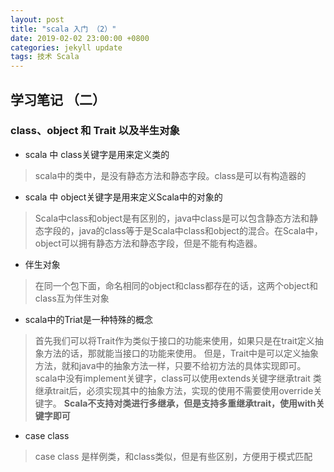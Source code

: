 ```yaml
---
layout: post
title: "scala 入门 （2）"
date: 2019-02-02 23:00:00 +0800
categories: jekyll update
tags: 技术 Scala
---
```


## 学习笔记 （二）

### class、object 和 Trait 以及半生对象
- scala 中 class关键字是用来定义类的

> scala中的类中，是没有静态方法和静态字段。class是可以有构造器的

- scala 中 object关键字是用来定义Scala中的对象的

> Scala中class和object是有区别的，java中class是可以包含静态方法和静态字段的，java的class等于是Scala中class和object的混合。在Scala中，object可以拥有静态方法和静态字段，但是不能有构造器。

- 伴生对象

> 在同一个包下面，命名相同的object和class都存在的话，这两个object和class互为伴生对象

- scala中的Triat是一种特殊的概念

> 首先我们可以将Trait作为类似于接口的功能来使用，如果只是在trait定义抽象方法的话，那就能当接口的功能来使用。
但是，Trait中是可以定义抽象方法，就和java中的抽象方法一样，只要不给初方法的具体实现即可。
scala中没有implement关键字，class可以使用extends关键字继承trait
类继承trait后，必须实现其中的抽象方法，实现的使用不需要使用override关键字。
**Scala不支持对类进行多继承，但是支持多重继承trait，使用with关键字即可**

- case class

> case class 是样例类，和class类似，但是有些区别，方便用于模式匹配